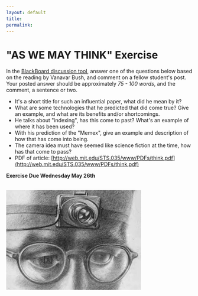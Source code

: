 ```yaml
---
layout: default
title: 
permalink:
---
```

<h1>"AS WE MAY THINK" Exercise</h1>

In the [BlackBoard discussion tool](https://blackboard.albany.edu/webapps/discussionboard/do/forum?action=list_threads&course_id=_152788_1&nav=discussion_board_entry&conf_id=_250248_1&forum_id=_516420_1), answer one of the questions below based on the reading by Vanavar Bush, and comment on a fellow student's post. Your posted answer should be approximately _75 - 100 words_, and the comment, a sentence or two. 

- It's a short title for such an  influential paper, what did he mean by it?
- What are some technologies that he predicted that did come true? Give an example, and what are its benefits and/or shortcomings.
- He talks about &quot;indexing&quot;, has this come to past? What's an example of where it has been used?
- With his prediction of the &quot;Memex&quot;, give an example and description of how that has come into being.
- The camera idea must have seemed like science fiction at the time, how has that come to pass?
- PDF of article: [http://web.mit.edu/STS.035/www/PDFs/think.pdf](http://web.mit.edu/STS.035/www/PDFs/think.pdf)


**Exercise Due Wednesday May 26th**

<br/>![Bush](../assets/think.png)
